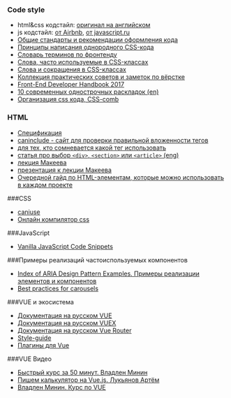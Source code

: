 
### Code style
* html&css кодстайл: [оригинал на английском](http://codeguide.co/)
* js кодстайл: [от Airbnb](https://github.com/airbnb/javascript), [от javascript.ru](https://learn.javascript.ru/coding-style) 
* [Общие стандарты и рекомендации оформления кода](http://isobar-idev.github.io/code-standards/)
* [Принципы написания однородного CSS-кода](https://github.com/necolas/idiomatic-css/tree/master/translations/ru-RU)
* [Словарь терминов по фронтенду](https://github.com/web-standards-ru/dictionary)
* [Слова, часто используемые в CSS-классах](https://github.com/yoksel/common-words)
* [Слова и сокращения в CSS-классах](https://github.com/nicothin/idiomatic-pre-CSS/blob/gh-pages/words_and_abbreviations.md)
* [Коллекция практических советов и заметок по вёрстке](http://habrahabr.ru/post/273471/)
* [Front-End Developer Handbook 2017](https://frontendmasters.gitbooks.io/front-end-handbook-2017/content/)
* [10 современных однострочных раскладок (en)](https://web.dev/one-line-layouts/)
* [Организация css кода, CSS-comb](https://github.com/csscomb/csscomb.js/blob/dev/config/csscomb.json)


### HTML
* [Спецификация](https://html.spec.whatwg.org/multipage/)
* [caninclude - сайт для проверки правильной вложенности тегов](https://caninclude.glitch.me/)
* [для тех, кто сомневается какой тег использовать](http://html5doctor.com)
* [статья про выбор `<div>`, `<section>` или `<article>` (eng)](http://bitsofco.de/2015/sectioning-content-in-html5)
* [лекция Макеева](http://pepelsbey.net/pres/sense-coding/)
* [презентация к лекции Макеева](http://pepelsbey.net/2011/07/sense-coding/)
* [Очередной гайд по HTML-элементам, которые можно использовать в каждом проекте](https://habr.com/en/post/546994/)


###CSS
* [caniuse](https://caniuse.com/)
* [Онлайн компилятор css](https://beautifytools.com/scss-compiler.php)

###JavaScript
* [Vanilla JavaScript Code Snippets](https://www.smashingmagazine.com/2021/04/vanilla-javascript-code-snippets/)


###Примеры реализаций частоиспользуемых компонентов
* [Index of ARIA Design Pattern Examples. Примеры реализации элементов и компонентов](https://www.w3.org/TR/wai-aria-practices-1.1/examples/)
* [Best practices for carousels](https://web.dev/carousel-best-practices/)


###VUE и экосистема
* [Документация на русском VUE](https://ru.vuejs.org/)
* [Документация на русском VUEX](https://vuex.vuejs.org/ru/)
* [Документация на русском Vue Router](https://router.vuejs.org/ru/)
* [Style-guide](https://vuejs.org/v2/style-guide/#Priority-C-Rules-Recommended-Minimizing-Arbitrary-Choices-and-Cognitive-Overhead)
* [Плагины для Vue](https://github.com/vuejs/awesome-vue)


###VUE Видео
* [Быстрый курс за 50 минут. Владлен Минин](https://www.youtube.com/watch?v=OlnwgS-gk8Y)
* [Пишем калькулятор на Vue.js. Лукьянов Артём](https://www.youtube.com/watch?v=AUWlcEy81_4)
* [Владлен Минин. Курс по VUE](https://www.youtube.com/watch?v=NQ2i5cZ87ug&list=RDCMUCg8ss4xW9jASrqWGP30jXiw&index=7)
